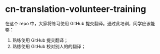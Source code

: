 # cn-translation-volunteer-training

在这个 repo 中，大家将练习使用 GitHub 提交翻译。通过此培训，同学应该能够：

1. 熟练使用 GitHub 提交翻译；
2. 熟练使用 GitHub 校对别人的的翻译；

